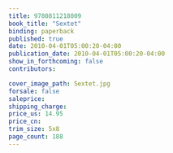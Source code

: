 ```yaml
---
title: 9780811218009
book_title: "Sextet"
binding: paperback
published: true
date: 2010-04-01T05:00:20-04:00
publication_date: 2010-04-01T05:00:20-04:00
show_in_forthcoming: false
contributors:

cover_image_path: Sextet.jpg
forsale: false
saleprice:
shipping_charge:
price_us: 14.95
price_cn:
trim_size: 5x8
page_count: 188
---
```


